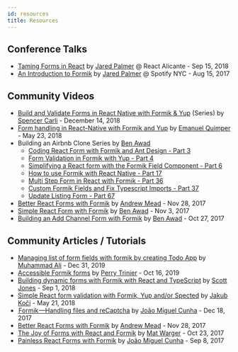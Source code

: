 ```yaml
---
id: resources
title: Resources
---
```


## Conference Talks

- [Taming Forms in React](https://jaredpalmer.com/blog/formik-taming-forms-in-react) by
  [Jared Palmer](https://twitter.com/jaredpalmer) @ React Alicante - Sep 15, 2018
- [An Introduction to Formik](https://youtu.be/-tDy7ds0dag?t=33s) by
  [Jared Palmer](https://twitter.com/jaredpalmer) @ Spotify NYC - Aug 15, 2017

## Community Videos

- [Build and Validate Forms in React Native with Formik & Yup](https://www.reactnativeschool.com/build-and-validate-forms-with-formik-and-yup) (Series) by [Spencer Carli](https://twitter.com/spencer_carli) - December 14, 2018
- [Form handling in React-Native with Formik and Yup](https://www.youtube.com/watch?v=EO08ydCCsOQ) by [Emanuel Quimper](https://twitter.com/QuimperEmanuel) - May 23, 2018
- Building an Airbnb Clone Series by [Ben Awad](https://twitter.com/benawad97)
  - [Coding React Form with Formik and Ant Design - Part 3](https://www.youtube.com/watch?v=pbCrDBQFU_A&index=5&list=PLN3n1USn4xlnfJIQBa6bBjjiECnk6zL6s)
  - [Form Validation in Formik with Yup - Part 4](https://www.youtube.com/watch?v=2CBnRDJ--aM&index=6&list=PLN3n1USn4xlnfJIQBa6bBjjiECnk6zL6s)
  - [Simplifying a React form with the Formik Field Component - Part 6](https://www.youtube.com/watch?v=eMjju1nQ1F8)
  - [How to use Formik with React Native - Part 17](https://www.youtube.com/watch?v=sBWtPEinWGA)
  - [Multi Step Form in React with Formik - Part 36](https://www.youtube.com/watch?v=kKpoAhugjUc)
  - [Custom Formik Fields and Fix Typescript Imports - Part 37](https://www.youtube.com/watch?v=Xwjg8meOglI)
  - [Update Listing Form - Part 67](https://www.youtube.com/watch?v=PWgGkWwwHiE&index=69&list=PLN3n1USn4xlnfJIQBa6bBjjiECnk6zL6s)
- [Better React Forms with Formik](https://www.youtube.com/watch?v=yNiJkjEwmpw) by [Andrew Mead](https://twitter.com/andrew_j_mead) - Nov 28, 2017
- [Simple React Form with Formik](https://youtu.be/MuwQdUoNKzg) by [Ben Awad](https://twitter.com/benawad97) - Nov 3, 2017
- [Building an Add Channel Form with Formik](https://www.youtube.com/watch?v=anwo_i0wgNo) by [Ben Awad](https://twitter.com/benawad97) - Oct 27, 2017

## Community Articles / Tutorials
- [Managing list of form fields with formik by creating Todo App](https://dev.to/mrmuhammadali/managing-list-of-form-fields-with-formik-through-example-7o5) by [Muhammad Ali](https://twitter.com/muhammadali_io) - Dec 31, 2019
- [Accessible Formik forms](https://dev.to/ptrin/accessible-formik-forms-2gld) by [Perry Trinier](https://twitter.com/ptrin) - Oct 16, 2019
- [Building dynamic forms with Formik with React and TypeScript](https://scottdj92.ghost.io/building-dynamic-forms-with-formik-with-react-and-typescript/) by [Scott Jones](https://twitter.com/sdj2964) - Sep 1, 2018
- [Simple React form validation with Formik, Yup and/or Spected](https://itnext.io/simple-react-form-validation-with-formik-yup-and-or-spected-206ebe9e7dcc) by [Jakub Kočí](https://github.com/jakubkoci) - May 21, 2018
- [ Formik —Handling files and reCaptcha](https://hackernoon.com/formik-handling-files-and-recaptcha-209cbeae10bc) by [João Miguel Cunha](https://twitter.com/lokuzt) - Dec 18, 2017
- [Better React Forms with Formik](https://mead.io/formik/?utm_source=github&utm_campaign=formikrepo) by [Andrew Mead](https://twitter.com/andrew_j_mead) - Nov 28, 2017
- [The Joy of Forms with React and Formik](https://keyholesoftware.com/2017/10/23/the-joy-of-forms-with-react-and-formik/) by [Mat Warger](https://twitter.com/mwarger) - Oct 23, 2017
- [Painless React Forms with Formik](https://hackernoon.com/painless-react-forms-with-formik-e61b70473c60) by [João Miguel Cunha](https://twitter.com/lokuzt) - Sep 8, 2017
